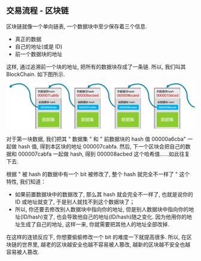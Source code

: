 ## 交易流程 - 区块链

区块链就像一个单向链表, 一个数据块中至少保存着三个信息.

- 真正的数据
- 自己的地址(或是 ID)
- 前一个数据块的地址

这样, 通过追溯前一个块的地址, 把所有的数据块存成了一条链. 所以, 我们叫其 BlockChain. 如下图所示. 

![](_images/blockchain.png)

对于第一块数据, 我们把其 " 数据集 " 和 " 前数据块的 hash 值 00000a6cba" 一起做 hash 值, 得到本区块的地址 000007cabfa. 然后, 下一个区块会把自己的数据和 000007cabfa 一起做 hash, 得到 000008acbed 这个哈希值……如此往复下去. 

根据 " 被 hash 的数据中有一个 bit 被修改了, 整个 hash 就完全不一样了 " 这个特性, 我们知道：

- 如果前置数据块中的数据改了, 那么其 hash 就会完全不一样了, 也就是说你的 ID 或地址就变了, 于是别人就找不到这个数据块了；
- 所以, 你还要去修改别人数据块中指向你的地址, 但是别人数据块中指向你的地址(ID/hash)变了, 也会导致他自己的地址(ID/hash)随之变化. 因为他用你的地址生成了自己的地址, 这样一来, 你就需要把其他人的地址全部改掉. 

在这样的连锁反应下, 你想要偷偷修改一个 bit 的难度一下就提高很多. 所以, 在区块链的世界里, 越老的区块越安全也越不容易被人篡改, 越新的区块越不安全也越容易被人篡改. 